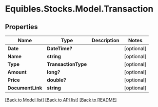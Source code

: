 # Equibles.Stocks.Model.Transaction
## Properties

Name | Type | Description | Notes
------------ | ------------- | ------------- | -------------
**Date** | **DateTime?** |  | [optional] 
**Name** | **string** |  | [optional] 
**Type** | **TransactionType** |  | [optional] 
**Amount** | **long?** |  | [optional] 
**Price** | **double?** |  | [optional] 
**DocumentLink** | **string** |  | [optional] 

[[Back to Model list]](../README.md#documentation-for-models) [[Back to API list]](../README.md#documentation-for-api-endpoints) [[Back to README]](../README.md)

